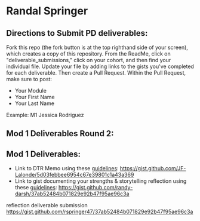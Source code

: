 # Randal Springer

## Directions to Submit PD deliverables:
Fork this repo (the fork button is at the top righthand side of your screen), which creates a copy of this repository. From the ReadMe, click on "deliverable_submissions," click on your cohort, and then find your individual file. Update your file by adding links to the gists you've completed for each deliverable. Then create a Pull Request. Within the Pull Request, make sure to post:

* Your Module
* Your First Name
* Your Last Name

Example: M1 Jessica Rodriguez

## Mod 1 Deliverables Round 2:


## Mod 1 Deliverables:
* Link to DTR Memo using these [guidelines](https://github.com/turingschool/career-development-curriculum/blob/master/module_one/dtr_guidelines_memo.md): https://gist.github.com/JF-Lalonde/5d03febbee6954c67e39801c1a43a369
* Link to gist documenting your strengths & storytelling reflection using these [guidelines](https://github.com/turingschool/career-development-curriculum/blob/master/module_one/strengths_storytelling_reflection.md): https://gist.github.com/randy-darsh/37ab52484b071829e92b47f95ae96c3a

reflection deliverable submission https://gist.github.com/rspringer47/37ab52484b071829e92b47f95ae96c3a
